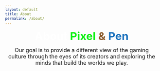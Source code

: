 ```yaml
---
layout: default
title: About
permalink: /about/
---
```


<div style="text-align:center;">

<span style="font-size:36px; font-weight:bold;"> <span style="color:#ffffff;">About</span> <span style="color:#0ff115;">Pixel</span> <span style="color:#8b5a2b;">&</span> <span style="color:#1e73be;">Pen</span>

<p style="font-size:18px; margin-top:12px;">
Our goal is to provide a different view of the gaming culture through the eyes of its creators and exploring the minds that build the worlds we play.
</p>
